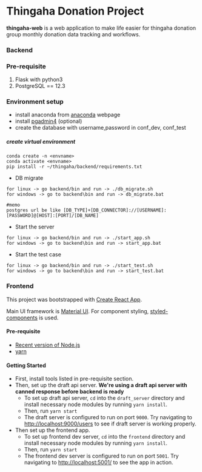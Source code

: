 # Thingaha Donation Project

**thingaha-web** is a web application to make life easier for thingaha donation group monthly donation data tracking and workflows.

### Backend

### Pre-requisite

1. Flask with python3
2. PostgreSQL == 12.3

### Environment setup

- install anaconda from [anaconda](https://docs.anaconda.com/anaconda/install/) webpage
- install [pgadmin4](https://www.pgadmin.org/download/) (optional)
- create the database with username,password in conf_dev, conf_test

##### create virtual environment

```shell script
conda create -n <envname>
conda activate <envname>
pip install -r ~/thingaha/backend/requirements.txt
```

- DB migrate

```shell script
for linux -> go backend/bin and run -> ./db_migrate.sh
for windows -> go to backend\bin and run -> db_migrate.bat

#memo
postgres url be like [DB_TYPE]+[DB_CONNECTOR]://[USERNAME]:[PASSWORD]@[HOST]:[PORT]/[DB_NAME]
```

- Start the server

```shell script
for linux -> go backend/bin and run -> ./start_app.sh
for windows -> go to backend\bin and run -> start_app.bat
```

- Start the test case

```shell script
for linux -> go backend/bin and run -> ./start_test.sh
for windows -> go to backend\bin and run -> start_test.bat
```

### Frontend

This project was bootstrapped with [Create React App](https://github.com/facebook/create-react-app).

Main UI framework is [Material UI](https://material-ui.com/). For component styling, [styled-components](https://styled-components.com/) is used.

#### Pre-requisite

- [Recent version of Node.js](https://nodejs.org)
- [yarn](https://yarnpkg.com/)

#### Getting Started

- First, install tools listed in pre-requisite section.
- Then, set up the draft api server. **We're using a draft api server with canned response before backend is ready**
  - To set up draft api server, `cd` into the `draft_server` directory and install necessary node modules by running `yarn install`.
  - Then, run `yarn start`
  - The draft server is configured to run on port `9000`. Try navigating to [http://localhost:9000/users](http://localhost:9000/users) to see if draft server is working properly.
- Then set up the frontend app.
  - To set up frontend dev server, `cd` into the `frontend` directory and install necessary node modules by running `yarn install`.
  - Then, run `yarn start`
  - The frontend dev server is configured to run on port `5001`. Try navigating to [http://localhost:5001/](http://localhost:5001/) to see the app in action.
